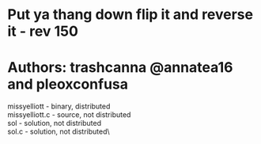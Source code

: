 # Put ya thang down flip it and reverse it - rev 150
# Authors: trashcanna @annatea16 and pleoxconfusa

missyelliott - binary, distributed\
missyelliott.c - source, not distributed\
sol - solution, not distributed\
sol.c - solution, not distributed\
